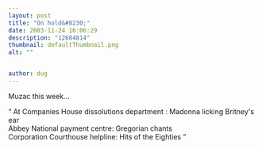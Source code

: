```yaml
---
layout: post
title: "On hold&#8230;"
date: 2003-11-24 16:06:29
description: "12684814"
thumbnail: defaultThumbnail.png
alt: ""


author: dug
---
```


<p>Muzac this week...</p>

<p><q> At Companies House dissolutions department : Madonna licking Britney's ear<br /> Abbey National payment centre: Gregorian chants <br /> Corporation Courthouse helpline: Hits of the Eighties </q></p>
